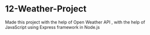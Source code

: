 # 12-Weather-Project
Made this project with the help of Open Weather API , with the help of JavaScript using Express framework in Node.js
